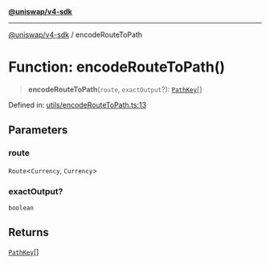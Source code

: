 [**@uniswap/v4-sdk**](../README.md)

---

[@uniswap/v4-sdk](https://github.com/Uniswap/sdks/tree/main/sdks/v4-sdk) / encodeRouteToPath

# Function: encodeRouteToPath()

> **encodeRouteToPath**(`route`, `exactOutput`?): [`PathKey`](../typeAliases/PathKey.md)[]

Defined in: [utils/encodeRouteToPath.ts:13](https://github.com/Uniswap/sdks/blob/c1c9f64f11640c79a680f539823458931629e6ed/sdks/v4-sdk/src/utils/encodeRouteToPath.ts#L13)

## Parameters

### route

`Route`\<`Currency`, `Currency`\>

### exactOutput?

`boolean`

## Returns

[`PathKey`](../typeAliases/PathKey.md)[]
